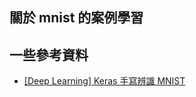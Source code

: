 ## 關於 mnist 的案例學習


## 一些參考資料
- [[Deep Learning] Keras 手寫辨識 MNIST](https://medium.com/bryanyang0528/deep-learning-keras-%E6%89%8B%E5%AF%AB%E8%BE%A8%E8%AD%98-mnist-b41757567684)
